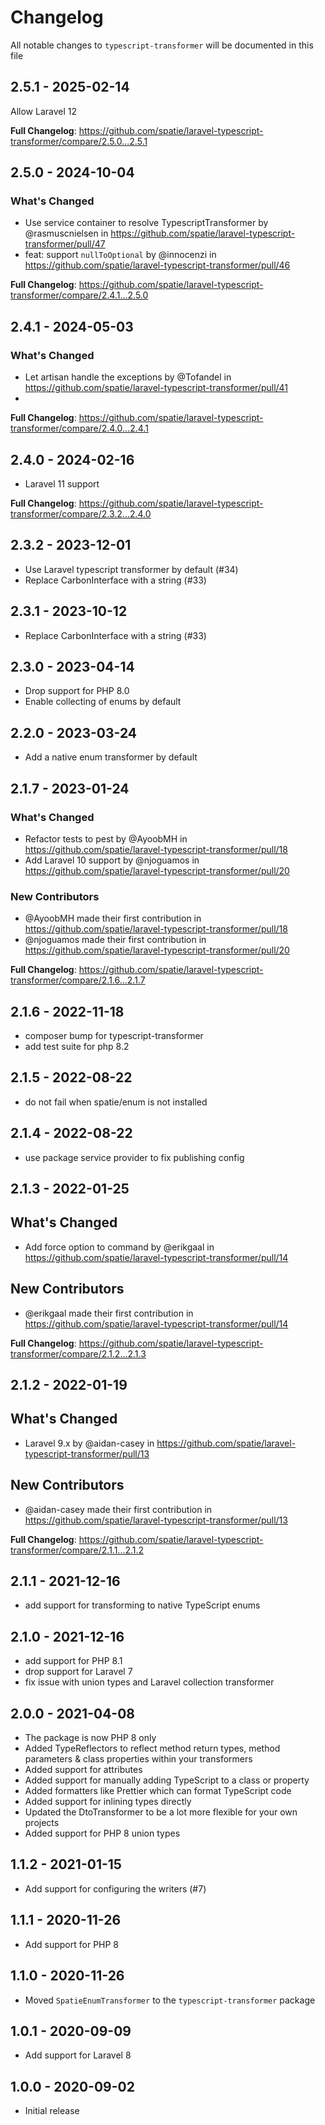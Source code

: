 # Changelog

All notable changes to `typescript-transformer` will be documented in this file

## 2.5.1 - 2025-02-14

Allow Laravel 12

**Full Changelog**: https://github.com/spatie/laravel-typescript-transformer/compare/2.5.0...2.5.1

## 2.5.0 - 2024-10-04

### What's Changed

* Use service container to resolve TypescriptTransformer by @rasmuscnielsen in https://github.com/spatie/laravel-typescript-transformer/pull/47
* feat: support `nullToOptional` by @innocenzi in https://github.com/spatie/laravel-typescript-transformer/pull/46

**Full Changelog**: https://github.com/spatie/laravel-typescript-transformer/compare/2.4.1...2.5.0

## 2.4.1 - 2024-05-03

### What's Changed

* Let artisan handle the exceptions by @Tofandel in https://github.com/spatie/laravel-typescript-transformer/pull/41
* 

**Full Changelog**: https://github.com/spatie/laravel-typescript-transformer/compare/2.4.0...2.4.1

## 2.4.0 - 2024-02-16

- Laravel 11 support

**Full Changelog**: https://github.com/spatie/laravel-typescript-transformer/compare/2.3.2...2.4.0

## 2.3.2 - 2023-12-01

- Use Laravel typescript transformer by default (#34)
- Replace CarbonInterface with a string (#33)

## 2.3.1 - 2023-10-12

- Replace CarbonInterface with a string (#33)

## 2.3.0 - 2023-04-14

- Drop support for PHP 8.0
- Enable collecting of enums by default

## 2.2.0 - 2023-03-24

- Add a native enum transformer by default

## 2.1.7 - 2023-01-24

### What's Changed

- Refactor tests to pest by @AyoobMH in https://github.com/spatie/laravel-typescript-transformer/pull/18
- Add Laravel 10 support by @njoguamos in https://github.com/spatie/laravel-typescript-transformer/pull/20

### New Contributors

- @AyoobMH made their first contribution in https://github.com/spatie/laravel-typescript-transformer/pull/18
- @njoguamos made their first contribution in https://github.com/spatie/laravel-typescript-transformer/pull/20

**Full Changelog**: https://github.com/spatie/laravel-typescript-transformer/compare/2.1.6...2.1.7

## 2.1.6 - 2022-11-18

- composer bump for typescript-transformer
- add test suite for php 8.2

## 2.1.5 - 2022-08-22

- do not fail when spatie/enum is not installed

## 2.1.4 - 2022-08-22

- use package service provider to fix publishing config

## 2.1.3 - 2022-01-25

## What's Changed

- Add force option to command by @erikgaal in https://github.com/spatie/laravel-typescript-transformer/pull/14

## New Contributors

- @erikgaal made their first contribution in https://github.com/spatie/laravel-typescript-transformer/pull/14

**Full Changelog**: https://github.com/spatie/laravel-typescript-transformer/compare/2.1.2...2.1.3

## 2.1.2 - 2022-01-19

## What's Changed

- Laravel 9.x by @aidan-casey in https://github.com/spatie/laravel-typescript-transformer/pull/13

## New Contributors

- @aidan-casey made their first contribution in https://github.com/spatie/laravel-typescript-transformer/pull/13

**Full Changelog**: https://github.com/spatie/laravel-typescript-transformer/compare/2.1.1...2.1.2

## 2.1.1 - 2021-12-16

- add support for transforming to native TypeScript enums

## 2.1.0 - 2021-12-16

- add support for PHP 8.1
- drop support for Laravel 7
- fix issue with union types and Laravel collection transformer

## 2.0.0 - 2021-04-08

- The package is now PHP 8 only
- Added TypeReflectors to reflect method return types, method parameters & class properties within your transformers
- Added support for attributes
- Added support for manually adding TypeScript to a class or property
- Added formatters like Prettier which can format TypeScript code
- Added support for inlining types directly
- Updated the DtoTransformer to be a lot more flexible for your own projects
- Added support for PHP 8 union types

## 1.1.2 - 2021-01-15

- Add support for configuring the writers (#7)

## 1.1.1 - 2020-11-26

- Add support for PHP 8

## 1.1.0 - 2020-11-26

- Moved `SpatieEnumTransformer` to the `typescript-transformer` package

## 1.0.1 - 2020-09-09

- Add support for Laravel 8

## 1.0.0 - 2020-09-02

- Initial release
